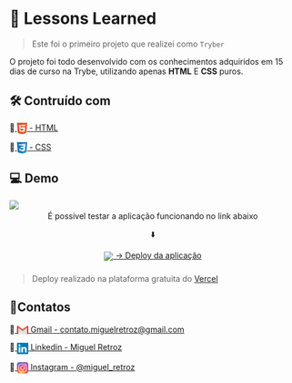 
# 📖 Lessons Learned

> Este foi o primeiro projeto que realizei como `Tryber`

  O projeto foi todo desenvolvido com os conhecimentos adquiridos em 15 dias de curso na Trybe, utilizando apenas <b>HTML</b>  E <b>CSS</b> puros.

## 🛠️ Contruído com

🔹<a href="https://developer.mozilla.org/en-US/docs/Web/HTML">
    <img align="center" src="./img/html5-logo.svg" height="20">
    - HTML
  </a>

🔹<a href="https://developer.mozilla.org/en-US/docs/Web/CSS">
    <img align="center" src="./img/css3-logo.svg" height="20">
     - CSS
  </a>

## 💻 Demo
<img  src="./img/Project-Lessons-Learned-(1366-768).gif" >


<div align="center">
  É possivel testar a aplicação funcionando no link abaixo

  ⬇️

  <a  href="https://project-lessons-learned-lilac.vercel.app/" target="_blank"><img 
  align="center" src="https://img.shields.io/badge/Vercel-000000?style=for-the-badge&logo=vercel&logoColor=white" /> -> Deploy da aplicação</a>
</div>

###

> Deploy realizado na plataforma gratuita do <a href="https://vercel.com/" >Vercel</a>

## 👤Contatos
🔹<a href = "mailto:contato.miguelretroz@gmail.com" target="_blank">
  <img align="center" src="./img/gmail-logo.svg" width="20">
  Gmail - contato.miguelretroz@gmail.com
</a>

🔹<a href="https://www.linkedin.com/in/miguelretroz/" target="_blank">
  <img align="center" src="./img/linkedin-logo.svg" width="20">
  Linkedin - Miguel Retroz
</a>

🔹<a href = "https://www.instagram.com/miguel_retroz/" target="_blank">
  <img align="center" src="./img/instagram-logo.svg" width="20">
  Instagram - @miguel_retroz
</a>